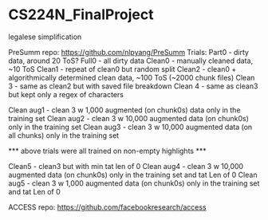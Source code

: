 # CS224N_FinalProject
legalese simplification

PreSumm repo: https://github.com/nlpyang/PreSumm
Trials:
Part0 -  dirty data, around 20 ToS?
Full0 - all dirty data
Clean0 - manually cleaned data, ~10 ToS
Clean1 - repeat of clean0 but random split
Clean2 - clean0 + algorithmically determined clean data, ~100 ToS (~2000 chunk files)
Clean 3 - same as clean2 but with saved file breakdown 
Clean 4 - same as clean3 but kept only a regex of characters

Clean aug1 - clean 3 w 1,000 augmented (on chunk0s) data only in the training set
Clean aug2 - clean 3 w 10,000 augmented data  (on chunk0s) only in the training set
Clean aug3 - clean 3 w 10,000 augmented data (on all chunks) only in the training set

*** above trials were all trained on non-empty highlights ***

Clean5 - clean3 but with min tat len of 0
Clean aug4 - clean 3 w 10,000 augmented data  (on chunk0s) only in the training set and tat Len of 0
Clean aug5 - clean 3 w 1,000 augmented data  (on chunk0s) only in the training set and tat Len of 0

ACCESS repo: https://github.com/facebookresearch/access
